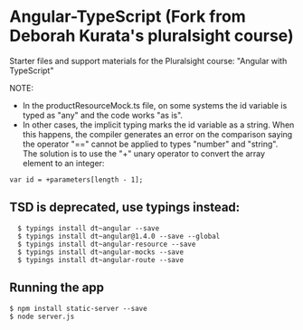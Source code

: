 # Angular-TypeScript (Fork from Deborah Kurata's pluralsight course)
Starter files and support materials for the Pluralsight course: "Angular with TypeScript"

NOTE:
- In the productResourceMock.ts file, on some systems the id variable is typed as "any" and the code works "as is".
- In other cases, the implicit typing marks the id variable as a string. When this happens, the compiler generates an error on the comparison saying the operator "==" cannot be applied to types "number" and "string". The solution is to use the "+" unary operator to convert the array element to an integer:

`var id = +parameters[length - 1];`

## TSD is deprecated, use typings instead:

````$ npm install typings --global
  $ typings install dt~angular --save
  $ typings install dt~angular@1.4.0 --save --global
  $ typings install dt~angular-resource --save
  $ typings install dt~angular-mocks --save
  $ typings install dt~angular-route --save
````

## Running the app
````
$ npm install static-server --save
$ node server.js 
````




